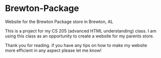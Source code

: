 # Brewton-Package
Website for the Brewton Package store in Brewton, AL


This is a project for my CS 205 (advanced HTML understanding) class. 
I am using this class as an opportunity to create a website for my parents store.

Thank you for reading. if you have any tips on how to make my website more efficient in any aspect please let me know!
